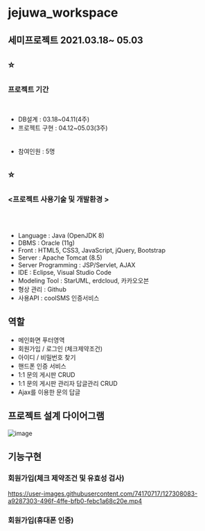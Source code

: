# jejuwa_workspace

<h2>세미프로젝트 2021.03.18~ 05.03</h2>

## :star: <h3>프로젝트 기간</h3><br>
* DB설계 : 03.18~04.11(4주)<br>
* 프로젝트 구현 : 04.12~05.03(3주)<br><br><br>
* 참여인원 : 5명


## :star: <h3><프로젝트 사용기술 및 개발환경 ></h3><br><br>

* Language : Java (OpenJDK 8)
* DBMS : Oracle (11g)
* Front : HTML5, CSS3, JavaScript, jQuery, Bootstrap
* Server : Apache Tomcat (8.5)
* Server Programming : JSP/Servlet, AJAX
* IDE : Eclipse, Visual Studio Code
* Modeling Tool : StarUML, erdcloud, 카카오오븐
* 형상 관리 : Github
* 사용API : coolSMS 인증서비스

## 역할
* 메인화면 푸터영역
* 회원가입 / 로그인 (체크제약조건)
* 아이디 / 비밀번호 찾기 
* 핸드폰 인증 서비스
* 1:1 문의 게시판 CRUD
* 1:1 문의 게시판 관리자 답글관리 CRUD
* Ajax를 이용한 문의 답글
  
## 프로젝트 설계 다이어그램
  ![image](https://user-images.githubusercontent.com/74170717/127304419-7f42961c-7189-46b0-84e5-afca1644ff54.png)

## 기능구현 
 ### 회원가입(체크 제약조건 및 유효성 검사)

https://user-images.githubusercontent.com/74170717/127308083-a9287303-496f-4ffe-bfb0-febc1a68c20e.mp4
  
 ### 회원가입(휴대폰 인증)


  
  
  
  
